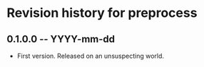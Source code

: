 # Revision history for preprocess

## 0.1.0.0 -- YYYY-mm-dd

* First version. Released on an unsuspecting world.
